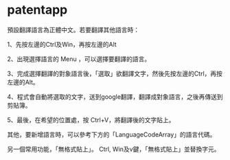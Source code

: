 # patentapp

預設翻譯語言為正體中文。若要翻譯其他語言時：

1、先按左邊的Ctrl及Win，再按左邊的Alt

2、出現選擇語言的 Menu ，可以選擇要翻譯的語言。

3、完成選擇翻譯的對象語言後，「選取」欲翻譯文字，然後先按左邊的Ctrl，再按左邊的Alt。

4、程式會自動將選取的文字，送到google翻譯，翻譯成對象語言，之後再傳送到剪貼簿。

5、最後，在希望的位置處，按 Ctrl+V，將翻譯後的文字貼上。


其他，要新增語言時，可以參考下方的「LanguageCodeArray」的語言代碼。

另一個常用功能，「無格式貼上」。
Ctrl, Win及v鍵，「無格式貼上」並替換字元。

